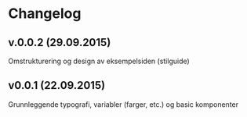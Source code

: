 # Changelog

## v.0.0.2 (29.09.2015)

Omstrukturering og design av eksempelsiden (stilguide)

## v0.0.1 (22.09.2015)

Grunnleggende typografi, variabler (farger, etc.) og basic komponenter
